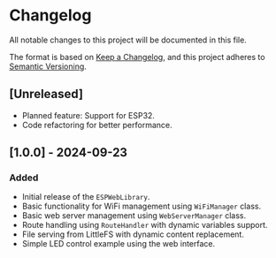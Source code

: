 # Changelog

All notable changes to this project will be documented in this file.

The format is based on [Keep a Changelog](https://keepachangelog.com/en/1.0.0/), and this project adheres to [Semantic Versioning](https://semver.org/spec/v2.0.0.html).

## [Unreleased]
- Planned feature: Support for ESP32.
- Code refactoring for better performance.

## [1.0.0] - 2024-09-23
### Added
- Initial release of the `ESPWebLibrary`.
- Basic functionality for WiFi management using `WiFiManager` class.
- Basic web server management using `WebServerManager` class.
- Route handling using `RouteHandler` with dynamic variables support.
- File serving from LittleFS with dynamic content replacement.
- Simple LED control example using the web interface.

